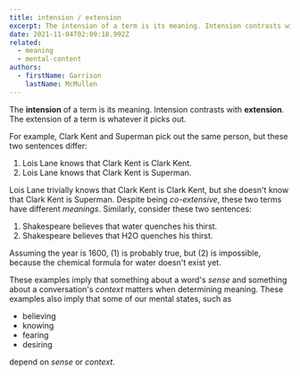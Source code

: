 ```yaml
---
title: intension / extension
excerpt: The intension of a term is its meaning. Intension contrasts with extension
date: 2021-11-04T02:09:18.992Z
related:
  - meaning
  - mental-content
authors:
  - firstName: Garrison
    lastName: McMullen
---
```

The **intension** of a term is its meaning. Intension contrasts with **extension**. The extension of a term is whatever it picks out.

For example, Clark Kent and Superman pick out the same person, but these two sentences differ:

1. Lois Lane knows that Clark Kent is Clark Kent.
2. Lois Lane knows that Clark Kent is Superman.

Lois Lane trivially knows that Clark Kent is Clark Kent, but she doesn't know that Clark Kent is Superman. Despite being *co-extensive*, these two terms have different *meanings*. Similarly, consider these two sentences:

1. Shakespeare believes that water quenches his thirst.
2. Shakespeare believes that H2O quenches his thirst.

Assuming the year is 1600, (1) is probably true, but (2) is impossible, because the chemical formula for water doesn't exist yet.

These examples imply that something about a word's *sense* and something about a conversation's *context* matters when determining meaning. These examples also imply that some of our mental states, such as

* believing
* knowing
* fearing
* desiring

depend on *sense* or *context*.
